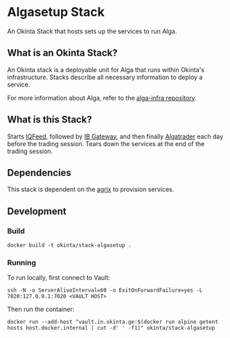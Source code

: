 # Algasetup Stack

An Okinta Stack that hosts sets up the services to run Alga.

## What is an Okinta Stack?

An Okinta stack is a deployable unit for Alga that runs within Okinta's
infrastructure. Stacks describe all necessary information to deploy a service.

For more information about Alga, refer to the [alga-infra repository][1].

## What is this Stack?

Starts [IQFeed][2], followed by [IB Gateway][3], and then finally
[Algatrader][4] each day before the trading session. Tears down the services at
the end of the trading session.

## Dependencies

This stack is dependent on the [agrix][5] to provision services.

## Development

### Build

    docker build -t okinta/stack-algasetup .

### Running

To run locally, first connect to Vault:

    ssh -N -o ServerAliveInterval=60 -o ExitOnForwardFailure=yes -L 7020:127.0.0.1:7020 <VAULT HOST>

Then run the container:

    docker run --add-host "vault.in.okinta.ge:$(docker run alpine getent hosts host.docker.internal | cut -d' ' -f1)" okinta/stack-algasetup

[1]: https://github.com/okinta/alga-infra
[2]: https://github.com/okinta/alga-infra#iqfeed-server
[3]: https://github.com/okinta/stack-ibgateway
[4]: https://github.com/okinta/stack-algatrader
[5]: https://github.com/okinta/agrix
